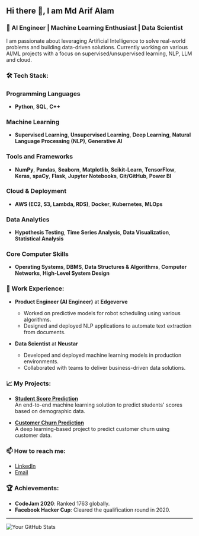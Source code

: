 ## Hi there 👋, I am Md Arif Alam

### 🌟 AI Engineer | Machine Learning Enthusiast | Data Scientist

I am passionate about leveraging Artificial Intelligence to solve real-world problems and building data-driven solutions. Currently working on various AI/ML projects with a focus on supervised/unsupervised learning, NLP, LLM and cloud.

### 🛠 Tech Stack:

### Programming Languages
- **Python**, **SQL**, **C++**

### Machine Learning
- **Supervised Learning**, **Unsupervised Learning**, **Deep Learning**, **Natural Language Processing (NLP)**, **Generative AI**

### Tools and Frameworks
- **NumPy**, **Pandas**, **Seaborn**, **Matplotlib**, **Scikit-Learn**, **TensorFlow**, **Keras**, **spaCy**, **Flask**, **Jupyter Notebooks**, **Git/GitHub**, **Power BI**

### Cloud & Deployment
- **AWS (EC2, S3, Lambda, RDS)**, **Docker**, **Kubernetes**, **MLOps**

### Data Analytics
- **Hypothesis Testing**, **Time Series Analysis**, **Data Visualization**, **Statistical Analysis**

### Core Computer Skills
- **Operating Systems**, **DBMS**, **Data Structures & Algorithms**, **Computer Networks**, **High-Level System Design**

### 💼 Work Experience:
- **Product Engineer (AI Engineer)** at **Edgeverve**  
  - Worked on predictive models for robot scheduling using various algorithms.  
  - Designed and deployed NLP applications to automate text extraction from documents.
  
- **Data Scientist** at **Neustar**  
  - Developed and deployed machine learning models in production environments.  
  - Collaborated with teams to deliver business-driven data solutions.

### 📈 My Projects:
- **[Student Score Prediction](#)**  
  An end-to-end machine learning solution to predict students' scores based on demographic data.

- **[Customer Churn Prediction](#)**  
  A deep learning-based project to predict customer churn using customer data.

### 📫 How to reach me:
- [LinkedIn](https://www.linkedin.com/in/md-arif-alam-733850162/)  
- [Email](mailto:arifalam957656@gmail.com)

### 🏆 Achievements:
- **CodeJam 2020**: Ranked 1763 globally.
- **Facebook Hacker Cup**: Cleared the qualification round in 2020.

---

![Your GitHub Stats](https://github-readme-stats.vercel.app/api?username=mdarifalamshow_icons=true&theme=radical)

